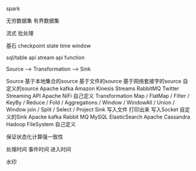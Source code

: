 spark

无穷数据集
有界数据集

流式
批处理

基石
checkpoint
state
time
window

sql/table api
stream api
function

Source  --> Transformation --> Sink

Source
	基于本地集合的source
	基于文件的source
	基于网络套接字的source
	自定义的source
		Apache kafka
		Amazon Kinesis Streams
		RabbitMQ
		Twitter Streaming API
		Apache NiFi
		自己定义
Transformation
	Map / FlatMap / Filter / KeyBy / Reduce / Fold / Aggregations / Window / WindowAll / Union / Window join / Split / Select / Project
Sink
	写入文件
	打印出来
	写入Socket
	自定义的Sink
		Apacke kafka
		Rabbit MQ
		MySQL
		ElasticSearch
		Apache Cassandra
		Hadoop FileSystem
		自己定义

保证状态化计算强一致性

处理时间
事件时间
进入时间

水印